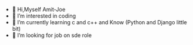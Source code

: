 - 👋 Hi,Myself Amit-Joe
- 👀 I’m interested in coding
- 🌱 I’m currently learning c and c++ and Know (Python and Django little bit)
- 💞️ I’m looking for job on sde role

<!---
Amit-Joe-coder/Amit-Joe-coder is a ✨ special ✨ repository because its `README.md` (this file) appears on your GitHub profile.
You can click the Preview link to take a look at your changes.
--->
